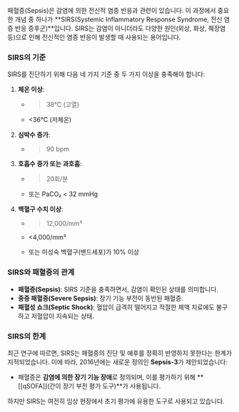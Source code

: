 패혈증(Sepsis)은 감염에 의한 전신적 염증 반응과 관련이 있습니다. 이 과정에서 중요한 개념 중 하나가 **SIRS(Systemic Inflammatory Response Syndrome, 전신 염증 반응 증후군)**입니다. SIRS는 감염이 아니더라도 다양한 원인(외상, 화상, 췌장염 등)으로 인해 전신적인 염증 반응이 발생할 때 사용되는 용어입니다.

### SIRS의 기준

SIRS를 진단하기 위해 다음 네 가지 기준 중 두 가지 이상을 충족해야 합니다:

1. **체온 이상**:
    - > 38°C (고열)
        
    - <36°C (저체온)
2. **심박수 증가**:
    - > 90 bpm
        
3. **호흡수 증가 또는 과호흡**:
    - > 20회/분
        
    - 또는 PaCO₂ < 32 mmHg
4. **백혈구 수치 이상**:
    - > 12,000/mm³
        
    - <4,000/mm³
    - 또는 미성숙 백혈구(밴드세포)가 10% 이상

### SIRS와 패혈증의 관계

- **패혈증(Sepsis)**: SIRS 기준을 충족하면서, 감염이 확인된 상태를 의미합니다.
- **중증 패혈증(Severe Sepsis)**: 장기 기능 부전이 동반된 패혈증.
- **패혈성 쇼크(Septic Shock)**: 혈압이 급격히 떨어지고 적절한 체액 치료에도 불구하고 저혈압이 지속되는 상태.

### SIRS의 한계

최근 연구에 따르면, SIRS는 패혈증의 진단 및 예후를 정확히 반영하지 못한다는 한계가 지적되었습니다. 이에 따라, 2016년에는 새로운 정의인 **Sepsis-3**가 제안되었습니다:

- 패혈증은 **감염에 의한 장기 기능 장애**로 정의되며, 이를 평가하기 위해 **[[qSOFA]](간이 장기 부전 평가 도구)**가 사용됩니다.

하지만 SIRS는 여전히 임상 현장에서 초기 평가에 유용한 도구로 사용되고 있습니다.